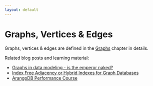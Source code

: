```yaml
---
layout: default
---
```

Graphs, Vertices & Edges
========================

Graphs, vertices & edges are defined in the [Graphs](graphs.html) chapter in details.

Related blog posts and learning material:

- [Graphs in data modeling - is the emperor naked?](https://medium.com/@neunhoef/graphs-in-data-modeling-is-the-emperor-naked-2e65e2744413#.x0a5z66ji)
- [Index Free Adjacency or Hybrid Indexes for Graph Databases](https://www.arangodb.com/2016/04/index-free-adjacency-hybrid-indexes-graph-databases/)
- [ArangoDB Performance Course](https://www.arangodb.com/arangodb-performance-course/)

